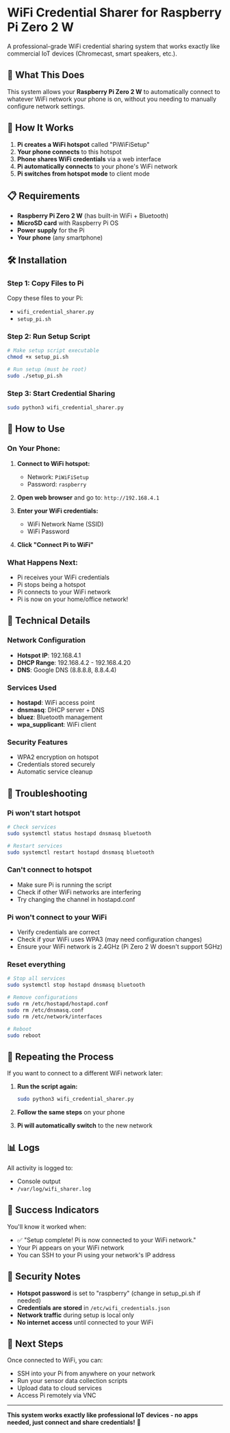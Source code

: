 # WiFi Credential Sharer for Raspberry Pi Zero 2 W

A professional-grade WiFi credential sharing system that works exactly like commercial IoT devices (Chromecast, smart speakers, etc.).

## 🎯 What This Does

This system allows your **Raspberry Pi Zero 2 W** to automatically connect to whatever WiFi network your phone is on, without you needing to manually configure network settings.

## 🚀 How It Works

1. **Pi creates a WiFi hotspot** called "PiWiFiSetup"
2. **Your phone connects** to this hotspot
3. **Phone shares WiFi credentials** via a web interface
4. **Pi automatically connects** to your phone's WiFi network
5. **Pi switches from hotspot mode** to client mode

## 📋 Requirements

- **Raspberry Pi Zero 2 W** (has built-in WiFi + Bluetooth)
- **MicroSD card** with Raspberry Pi OS
- **Power supply** for the Pi
- **Your phone** (any smartphone)

## 🛠️ Installation

### Step 1: Copy Files to Pi
Copy these files to your Pi:
- `wifi_credential_sharer.py`
- `setup_pi.sh`

### Step 2: Run Setup Script
```bash
# Make setup script executable
chmod +x setup_pi.sh

# Run setup (must be root)
sudo ./setup_pi.sh
```

### Step 3: Start Credential Sharing
```bash
sudo python3 wifi_credential_sharer.py
```

## 📱 How to Use

### On Your Phone:

1. **Connect to WiFi hotspot:**
   - Network: `PiWiFiSetup`
   - Password: `raspberry`

2. **Open web browser** and go to: `http://192.168.4.1`

3. **Enter your WiFi credentials:**
   - WiFi Network Name (SSID)
   - WiFi Password

4. **Click "Connect Pi to WiFi"**

### What Happens Next:

- Pi receives your WiFi credentials
- Pi stops being a hotspot
- Pi connects to your WiFi network
- Pi is now on your home/office network!

## 🔧 Technical Details

### Network Configuration
- **Hotspot IP**: 192.168.4.1
- **DHCP Range**: 192.168.4.2 - 192.168.4.20
- **DNS**: Google DNS (8.8.8.8, 8.8.4.4)

### Services Used
- **hostapd**: WiFi access point
- **dnsmasq**: DHCP server + DNS
- **bluez**: Bluetooth management
- **wpa_supplicant**: WiFi client

### Security Features
- WPA2 encryption on hotspot
- Credentials stored securely
- Automatic service cleanup

## 🚨 Troubleshooting

### Pi won't start hotspot
```bash
# Check services
sudo systemctl status hostapd dnsmasq bluetooth

# Restart services
sudo systemctl restart hostapd dnsmasq bluetooth
```

### Can't connect to hotspot
- Make sure Pi is running the script
- Check if other WiFi networks are interfering
- Try changing the channel in hostapd.conf

### Pi won't connect to your WiFi
- Verify credentials are correct
- Check if your WiFi uses WPA3 (may need configuration changes)
- Ensure your WiFi network is 2.4GHz (Pi Zero 2 W doesn't support 5GHz)

### Reset everything
```bash
# Stop all services
sudo systemctl stop hostapd dnsmasq bluetooth

# Remove configurations
sudo rm /etc/hostapd/hostapd.conf
sudo rm /etc/dnsmasq.conf
sudo rm /etc/network/interfaces

# Reboot
sudo reboot
```

## 🔄 Repeating the Process

If you want to connect to a different WiFi network later:

1. **Run the script again:**
   ```bash
   sudo python3 wifi_credential_sharer.py
   ```

2. **Follow the same steps** on your phone

3. **Pi will automatically switch** to the new network

## 📊 Logs

All activity is logged to:
- Console output
- `/var/log/wifi_sharer.log`

## 🎉 Success Indicators

You'll know it worked when:
- ✅ "Setup complete! Pi is now connected to your WiFi network."
- Your Pi appears on your WiFi network
- You can SSH to your Pi using your network's IP address

## 🔐 Security Notes

- **Hotspot password** is set to "raspberry" (change in setup_pi.sh if needed)
- **Credentials are stored** in `/etc/wifi_credentials.json`
- **Network traffic** during setup is local only
- **No internet access** until connected to your WiFi

## 🚀 Next Steps

Once connected to WiFi, you can:
- SSH into your Pi from anywhere on your network
- Run your sensor data collection scripts
- Upload data to cloud services
- Access Pi remotely via VNC

---

**This system works exactly like professional IoT devices - no apps needed, just connect and share credentials!** 🎯
